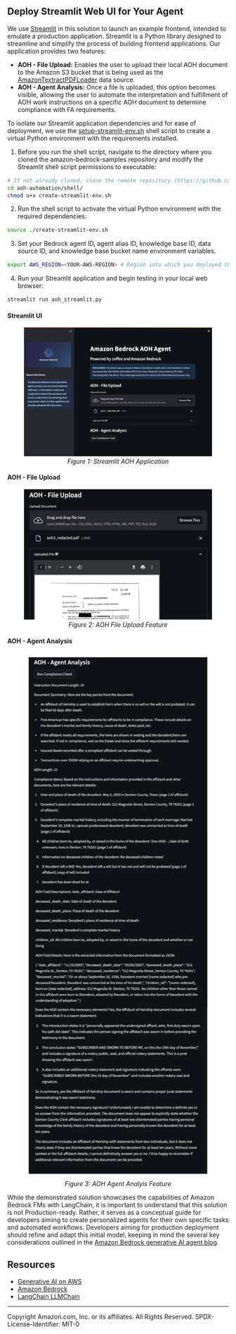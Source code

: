## Deploy Streamlit Web UI for Your Agent
We use [Streamlit](https://streamlit.io/) in this solution to launch an example frontend, intended to emulate a production application. Streamlit is a Python library designed to streamline and simplify the process of building frontend applications. Our application provides two features:


- **AOH - File Upload:** Enables the user to upload their local AOH document to the Amazon S3 bucket that is being used as the [AmazonTextractPDFLoader](https://api.python.langchain.com/en/latest/document_loaders/langchain_community.document_loaders.pdf.AmazonTextractPDFLoader.html) data source.
- **AOH - Agent Analysis:** Once a file is uploaded, this option becomes visible, allowing the user to automate the interpretation and fulfillment of AOH work instructions on a specific AOH document to determine compliance with FA requirements. 

To isolate our Streamlit application dependencies and for ease of deployment, we use the [setup-streamlit-env.sh](../agent/streamlit/setup-streamlit-env.sh) shell script to create a virtual Python environment with the requirements installed.

1.	Before you run the shell script, navigate to the directory where you cloned the amazon-bedrock-samples repository and modify the Streamlit shell script permissions to executable:

```sh 
# If not already cloned, clone the remote repository (https://github.com/aws-samples/amazon-bedrock-samples) and change working directory to insurance agent shell folder
cd aoh-automation/shell/
chmod u+x create-streamlit-env.sh
```

2.	Run the shell script to activate the virtual Python environment with the required dependencies:

```sh 
source ./create-streamlit-env.sh
```

3.	Set your Bedrock agent ID, agent alias ID, knowledge base ID, data source ID, and knowledge base bucket name environment variables.

```sh 
export AWS_REGION=<YOUR-AWS-REGION> # Region into which you deployed the stack
```

4.	Run your Streamlit application and begin testing in your local web browser:

```sh 
streamlit run aoh_streamlit.py
```

#### Streamlit UI

<p align="center">
  <img src="design/streamlit-app.png" width="85%" height="85%"><br>
  <span style="display: block; text-align: center;"><em>Figure 1: Streamlit AOH Application</em></span>
</p>

#### AOH - File Upload

<p align="center">
  <img src="design/file-upload.png" width="85%" height="85%"><br>
  <span style="display: block; text-align: center;"><em>Figure 2: AOH File Upload Feature</em></span>
</p>

#### AOH - Agent Analysis

<p align="center">
  <img src="design/agent-analysis.png" width="85%" height="85%"><br>
  <span style="display: block; text-align: center;"><em>Figure 3: AOH Agent Analyis Feature</em></span>
</p>

While the demonstrated solution showcases the capabilities of Amazon Bedrock FMs with LangChain, it is important to understand that this solution is not Production-ready. Rather, it serves as a conceptual guide for developers aiming to create personalized agents for their own specific tasks and automated workflows. Developers aiming for production deployment should refine and adapt this initial model, keeping in mind the several key considerations outlined in the [Amazon Bedrock generative AI agent blog](https://aws.amazon.com/blogs/machine-learning/build-generative-ai-agents-with-amazon-bedrock-amazon-dynamodb-amazon-kendra-amazon-lex-and-langchain/).

## Resources
- [Generative AI on AWS](https://aws.amazon.com/generative-ai/)
- [Amazon Bedrock](https://aws.amazon.com/bedrock/)
- [LangChain LLMChain](https://api.python.langchain.com/en/latest/chains/langchain.chains.llm.LLMChain.html#langchain.chains.llm.LLMChain)

---

Copyright Amazon.com, Inc. or its affiliates. All Rights Reserved.
SPDX-License-Identifier: MIT-0
